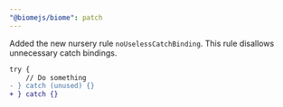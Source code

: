 ```yaml
---
"@biomejs/biome": patch
---
```


Added the new nursery rule `noUselessCatchBinding`. This rule disallows unnecessary catch bindings.

```diff
try {
    // Do something
- } catch (unused) {}
+ } catch {}
```
